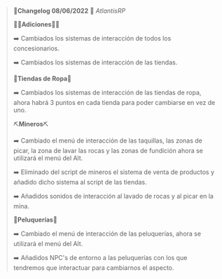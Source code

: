 >🔴**Changelog 08/06/2022** 🔴 *AtlantisRP*
>
>
>**👨‍💻Adiciones👨‍💻**
>
>➡️ Cambiados los sistemas de interacción de todos los concesionarios.
>
>➡️ Cambiados los sistemas de interacción de las tiendas.
>
>
>
>🍔**Tiendas de Ropa**🍔
>
>➡️ Cambiados los sistemas de interacción de las tiendas de ropa, ahora habrá 3 puntos en cada tienda para poder cambiarse en vez de uno.
>
>
>
>⛏️**Mineros**⛏️
>
>
>➡️ Cambiado el menú de interacción de las taquillas, las zonas de picar, la zona de lavar las rocas y las zonas de fundición ahora se utilizará el menú del Alt.
>
>➡️ Eliminado del script de mineros el sistema de venta de productos y añadido dicho sistema al script de las tiendas.
>
>➡️ Añadidos sonidos de interacción al lavado de rocas y al picar en la mina.
>
>
>
>💇**Peluquerías**💈
>
>
>➡️ Cambiado el menú de interacción de las peluquerías, ahora se utilizará el menú del Alt.
>
>➡️ Añadidos NPC's de entorno a las peluquerías con los que tendremos que interactuar para cambiarnos el aspecto.
>
>
>

